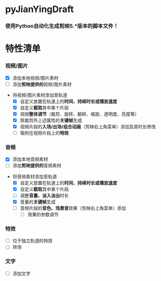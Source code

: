 # pyJianYingDraft
### 使用Python自动化生成剪映5.*版本的脚本文件！

# 特性清单

### 视频/图片
- [x] 添加本地视频/图片素材
- [ ] 添加**剪映提供的**视频/图片素材
- 将视频/图片素材添加至轨道
  - [x] 自定义放置在轨道上的**时间、持续时长或播放速度**
  - [x] 自定义**截取**其中某个片段
  - [x] 视频**整体调节**（裁剪、旋转、翻转、缩放、透明度、亮度等）
  - [x] 除裁剪外上述属性的**关键帧**生成
  - [x] 视频片段的**入场/出场/组合动画**（剪映右上角菜单）添加及其时长修改
  - [ ] 吸附在视频片段上的**特效**
### 音频
- [x] 添加本地音频素材
- [ ] 添加**剪映提供的**音频素材
- 将音频素材添加至轨道
  - [x] 自定义放置在轨道上的**时间、持续时长或播放速度**
  - [x] 自定义**截取**其中某个片段
  - [ ] 调整**音量、淡入淡出**时长
  - [x] 音量的**关键帧**生成
  - [ ] 音频片段的**音色、场景音**效果（剪映右上角菜单）添加
    - [ ] 效果的参数调节
### 特效
- [ ] 位于独立轨道的特效
- [ ] 转场
### 文字
- [ ] 添加文字
